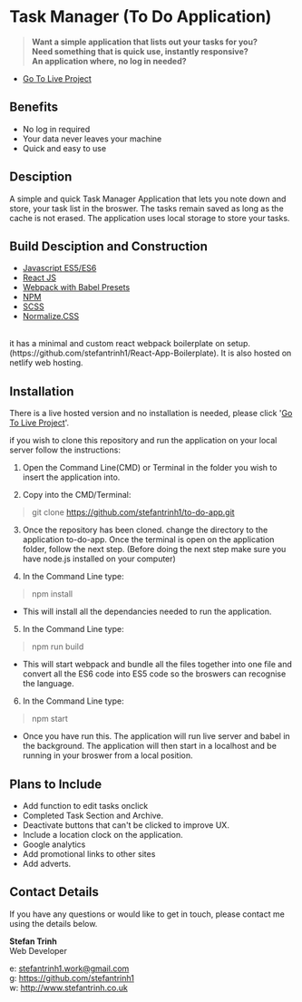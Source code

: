 # Task Manager (To Do Application)

> __**Want a simple application that lists out your tasks for you?**__  
> __**Need something that is quick use, instantly responsive?**__    
> __**An application where, no log in needed?**__  

- [Go To Live Project](https://task-manager-st.netlify.com/)

## Benefits

- No log in required
- Your data never leaves your machine
- Quick and easy to use

## Desciption

A simple and quick Task Manager Application that lets you note down and store, your task list in the broswer. The tasks remain saved as long as the cache is not erased. The application uses local storage to store your tasks.
<br>

## Build Desciption and Construction

- [Javascript ES5/ES6](https://github.com/topics/javascript)
- [React JS](https://github.com/facebook/react)
- [Webpack with Babel Presets](https://github.com/webpack/webpack)
- [NPM](https://www.npmjs.com/)
- [SCSS](https://github.com/sass/node-sass)
- [Normalize.CSS](https://github.com/necolas/normalize.css/)
<br>
it has a minimal and custom react webpack boilerplate on setup. (https://github.com/stefantrinh1/React-App-Boilerplate). It is also hosted on netlify web hosting.

## Installation

There is a live hosted version and no installation is needed, please click '[Go To Live Project](https://task-manager-st.netlify.com/)'. 

if you wish to clone this repository and run the application on your local server follow the instructions:

1. Open the Command Line(CMD) or Terminal in the folder you wish to insert the application into.

2. Copy into the CMD/Terminal:

> git clone https://github.com/stefantrinh1/to-do-app.git


3. Once the repository has been cloned. change the directory to the application to-do-app. Once the terminal is open on the application folder, follow the next step. (Before doing the next step make sure you have node.js installed on your computer)

4. In the Command Line type: 

> npm install

- This will install all the dependancies needed to run the application.

5. In the Command Line type: 

> npm run build

- This will start webpack and bundle all the files together into one file and convert all the ES6 code into ES5 code so the broswers can recognise the language.

6. In the Command Line type: 

> npm start

 - Once you have run this. The application will run live server and babel in the background. The application will then start in a localhost and be running in your broswer from a local position.


## Plans to Include

- Add function to edit tasks onclick  
- Completed Task Section and Archive.  
- Deactivate buttons that can't be clicked to improve UX.   
- Include a location clock on the application.  
- Google analytics  
- Add promotional links to other sites  
- Add adverts.  


## Contact Details

If you have any questions or would like to get in touch, please contact me using the details below.

__**Stefan Trinh**__  
Web Developer  

e: stefantrinh1.work@gmail.com  
g: https://github.com/stefantrinh1  
w: http://www.stefantrinh.co.uk  